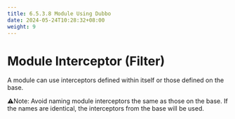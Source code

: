 ```yaml
---
title: 6.5.3.8 Module Using Dubbo
date: 2024-05-24T10:28:32+08:00
weight: 9
---
```

# Module Interceptor (Filter)
A module can use interceptors defined within itself or those defined on the base. 

⚠️Note: Avoid naming module interceptors the same as those on the base. If the names are identical, the interceptors from the base will be used.
